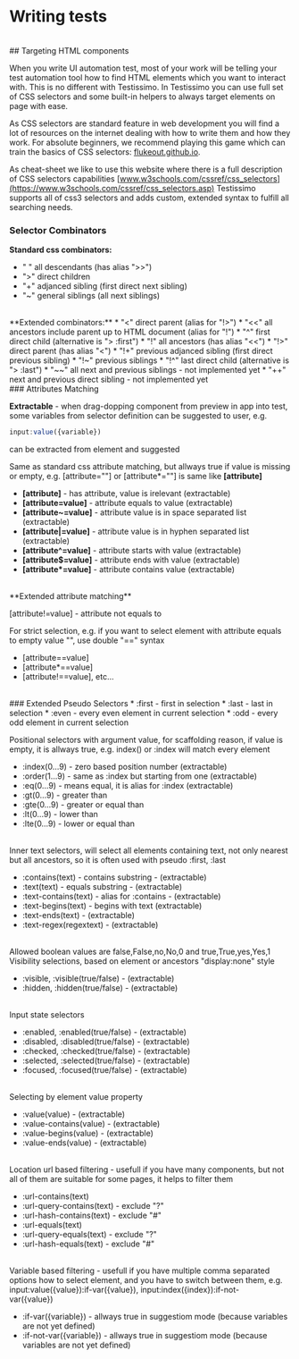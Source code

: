 # Writing tests
<br>
## Targeting HTML components

When you write UI automation test, most of your work will be telling your test automation tool how to find HTML elements which you want to interact with. This is no different with Testissimo. In Testissimo you can use full set of CSS selectors and some built-in helpers to always target elements on page with ease.

As CSS selectors are standard feature in web development you will find a lot of resources on the internet dealing with how to write them and how they work. For absolute beginners, we recommend playing this game which can train the basics of CSS selectors: [flukeout.github.io](https://flukeout.github.io/). 

As cheat-sheet we like to use this website where there is a full description of CSS selectors capabilities 
[www.w3schools.com/cssref/css_selectors](https://www.w3schools.com/cssref/css_selectors.asp) 
Testissimo supports all of css3 selectors and adds custom, extended syntax to fulfill all searching needs.
<br>
### Selector Combinators 

**Standard css combinators:**
* " " all descendants (has alias ">>")  
* ">" direct children  
* "+" adjanced sibling (first direct next sibling)  
* "~" general siblings (all next siblings)  
<br>
**Extended combinators:**
* "<" direct parent (alias for "!>")  
* "<<" all ancestors include parent up to HTML document (alias for "!")  
* "^" first direct child (alternative is "> :first")  
* "!" all ancestors (has alias "<<")  
* "!>" direct parent (has alias "<")  
* "!+" previous adjanced sibling (first direct previous sibling)  
* "!~" previous siblings  
* "!^" last direct child (alternative is "> :last")  
* "~~" all next and previous siblings - not implemented yet  
* "++" next and previous direct sibling - not implemented yet  
<br>
### Attributes Matching 

**Extractable** - when drag-dopping component from preview in app into test, some variables from selector definition can be suggested to user, e.g. 
```javascript
input:value({variable}) 
``` 
can be extracted from element and suggested

Same as standard css attribute matching, but allways true if value is missing or empty, e.g. [attribute=""] or [attribute\*=""] is same like **[attribute]**     

* **[attribute]** - has attribute, value is irelevant (extractable)  
* **[attribute=value]** - attribute equals to value (extractable)  
* **[attribute~=value]** - attribute value is in space separated list (extractable)  
* **[attribute|=value]** - attribute value is in hyphen separated list (extractable)  
* **[attribute^=value]** - attribute starts with value (extractable)  
* **[attribute$=value]** - attribute ends with value (extractable)  
* **[attribute\*=value]** - attribute contains value (extractable)  
<br>
**Extended attribute matching**

[attribute!=value] - attribute not equals to

For strict selection, e.g. if you want to select element with attribute equals to empty value "", use double "==" syntax

* [attribute==value]
* [attribute\*==value]
* [attribute!==value], etc…  
<br>
### Extended Pseudo Selectors
 * :first - first in selection  
 * :last - last in selection  
 * :even - every even element in current selection  
 * :odd - every odd element in current selection  


Positional selectors with argument value, for scaffolding reason, if value is empty, it is allways true, e.g. index() or :index will match every element      

* :index(0…9) - zero based position number (extractable)  
* :order(1…9) - same as :index but starting from one (extractable)
* :eq(0…9) - means equal, it is alias for :index (extractable)
* :gt(0…9) - greater than
* :gte(0…9) - greater or equal than
* :lt(0…9) - lower than
* :lte(0…9) - lower or equal than      
<br>
Inner text selectors, will select all elements containing text, not only nearest but all ancestors, so it is often used with pseudo :first, :last      

* :contains(text) - contains substring - (extractable)
* :text(text) - equals substring - (extractable)
* :text-contains(text) - alias for :contains - (extractable)
* :text-begins(text) - begins with text (extractable)
* :text-ends(text) - (extractable)
* :text-regex(regextext) - (extractable)      
<br>
Allowed boolean values are false,False,no,No,0 and true,True,yes,Yes,1      
Visibility selections, based on element or ancestors "display:none" style  

* :visible, :visible(true/false) - (extractable)  
* :hidden, :hidden(true/false) - (extractable)      
<br>
Input state selectors  

* :enabled, :enabled(true/false) - (extractable)  
* :disabled, :disabled(true/false) - (extractable)  
* :checked, :checked(true/false) - (extractable)  
* :selected, :selected(true/false) - (extractable)  
* :focused, :focused(true/false) - (extractable)  
<br>
Selecting by element value property  

* :value(value) - (extractable)  
* :value-contains(value) - (extractable)  
* :value-begins(value) - (extractable)  
* :value-ends(value) - (extractable)  
<br>
Location url based filtering - usefull if you have many components, but not all of them are suitable for some pages, it helps to filter them    

* :url-contains(text)  
* :url-query-contains(text) - exclude "?"  
* :url-hash-contains(text) - exclude "#"  
* :url-equals(text)  
* :url-query-equals(text) - exclude "?"  
* :url-hash-equals(text) - exclude "#"  
<br>
Variable based filtering - usefull if you have multiple comma separated options how to select element, and you have to switch between them, e.g. input:value({value}):if-var({value}), input:index({index}):if-not-var({value})    

* :if-var({variable}) - allways true in suggestiom mode (because variables are not yet defined)  
* :if-not-var({variable}) - allways true in suggestiom mode (because variables are not yet defined)

